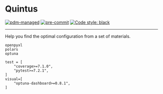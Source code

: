 # Quintus

[![pdm-managed](https://img.shields.io/badge/pdm-managed-blueviolet)](https://pdm.fming.dev)
[![pre-commit](https://img.shields.io/badge/pre--commit-enabled-brightgreen?logo=pre-commit)](https://github.com/pre-commit/pre-commit)
[![Code style: black](https://img.shields.io/badge/code%20style-black-000000.svg)](https://github.com/psf/black)

---

Help you find the optimal configuration from a set of materials.


```
openpyxl
polars
optuna

test = [
    "coverage>=7.1.0",
    "pytest>=7.2.1",
]
visual=[
    "optuna-dashboard>=0.8.1",
]
```
